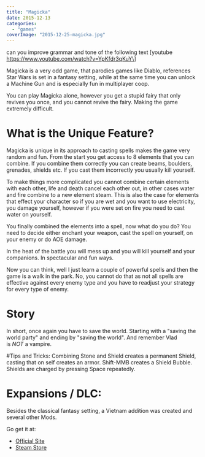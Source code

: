 ```yaml
---
title: "Magicka"
date: 2015-12-13
categories:
  - "games"
coverImage: "2015-12-25-magicka.jpg"
---
```


can you improve grammar and tone of the following text
\[youtube https://www.youtube.com/watch?v=YpKfdr3qKuY\]

Magicka is a very odd game, that parodies games like Diablo, references Star Wars is set in a fantasy setting, while at the same time you can unlock a Machine Gun and is especially fun in multiplayer coop.

You can play Magicka alone, however you get a stupid fairy that only revives you once, and you cannot revive the fairy. Making the game extremely difficult.

# What is the Unique Feature?

Magicka is unique in its approach to casting spells makes the game very random and fun. From the start you get access to 8 elements that you can combine. If you combine them correctly you can create beams, boulders, grenades, shields etc. If you cast them incorrectly you usually kill yourself.

To make things more complicated you cannot combine certain elements with each other, life and death cancel each other out, in other cases water and fire combine to a new element steam. This is also the case for elements that effect your character so if you are wet and you want to use electricity, you damage yourself, however if you were set on fire you need to cast water on yourself.

You finally combined the elements into a spell, now what do you do? You need to decide either enchant your weapon, cast the spell on yourself, on your enemy or do AOE damage.

In the heat of the battle you will mess up and you will kill yourself and your companions. In spectacular and fun ways.

Now you can think, well I just learn a couple of powerful spells and then the game is a walk in the park. No, you cannot do that as not all spells are effective against every enemy type and you have to readjust your strategy for every type of enemy.

# Story

In short, once again you have to save the world. Starting with a "saving the world party" and ending by "saving the world". And remember Vlad is *NOT* a vampire.

#Tips and Tricks: Combining Stone and Shield creates a permanent Shield, casting that on self creates an armor. Shift-MMB creates a Shield Bubble. Shields are charged by pressing Space repeatedly.

# Expansions / DLC:

Besides the classical fantasy setting, a Vietnam addition was created and several other Mods.

Go get it at:

- [Official Site](http://www.magickagame.com/ "http://www.magickagame.com/")
- [Steam Store](http://store.steampowered.com/app/42910/ "http://store.steampowered.com/app/42910/")
